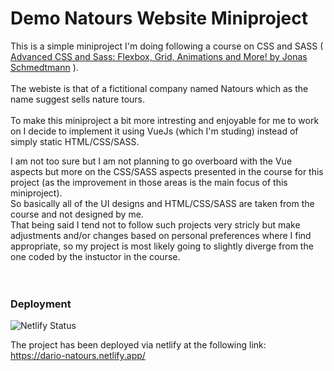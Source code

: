 # Demo Natours Website Miniproject

This is a simple miniproject I'm doing following a course on CSS and SASS ( [Advanced CSS and Sass: Flexbox, Grid, Animations and More! by Jonas Schmedtmann](https://www.udemy.com/course/advanced-css-and-sass/) ).
\
\
The webiste is that of a fictitional company named Natours which as the name suggest sells nature tours.
\
\
To make this miniproject a bit more intresting and enjoyable for me to work on I decide to implement it using VueJs (which I'm studing) instead of simply static HTML/CSS/SASS.

I am not too sure but I am not planning to go overboard with the Vue aspects but more on the CSS/SASS aspects presented in the course for this project (as the improvement in those areas is the main focus of this miniproject).
\
So basically all of the UI designs and HTML/CSS/SASS are taken from the course and not designed by me.
\
That being said I tend not to follow such projects very stricly but make adjustments and/or changes based on personal preferences where I find appropriate, so my project is most likely going to slightly diverge from the one coded by the instuctor in the course.
\
\
\
&NewLine;

### Deployment

![Netlify Status](https://api.netlify.com/api/v1/badges/e927822f-81be-4352-9edf-01316e8132d0/deploy-status)

The project has been deployed via netlify at the following link:\
https://dario-natours.netlify.app/
